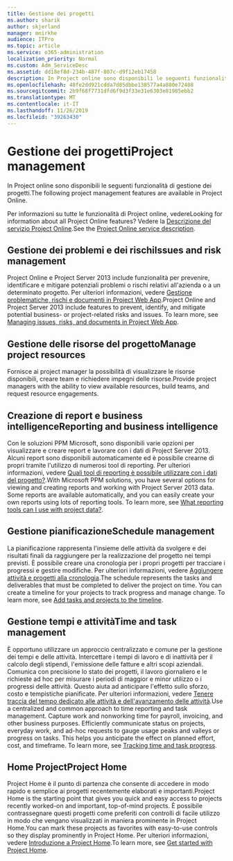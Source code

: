```yaml
---
title: Gestione dei progetti
ms.author: sharik
author: skjerland
manager: mnirkhe
audience: ITPro
ms.topic: article
ms.service: o365-administration
localization_priority: Normal
ms.custom: Adm_ServiceDesc
ms.assetid: dd18ef8d-234b-487f-807c-d9f12eb17458
description: In Project online sono disponibili le seguenti funzionalità di gestione dei progetti.
ms.openlocfilehash: 48fe2dd921cdda7d85dbbe138577a4a880e72488
ms.sourcegitcommit: 2b9f68f7731dfd6f9d3f33e31e6303e81985ebb2
ms.translationtype: MT
ms.contentlocale: it-IT
ms.lasthandoff: 11/26/2019
ms.locfileid: "39263430"
---
```

# <a name="project-management"></a><span data-ttu-id="3e789-103">Gestione dei progetti</span><span class="sxs-lookup"><span data-stu-id="3e789-103">Project management</span></span>

<span data-ttu-id="3e789-104">In Project online sono disponibili le seguenti funzionalità di gestione dei progetti.</span><span class="sxs-lookup"><span data-stu-id="3e789-104">The following project management features are available in Project Online.</span></span>
  
<span data-ttu-id="3e789-105">Per informazioni su tutte le funzionalità di Project online, vedere</span><span class="sxs-lookup"><span data-stu-id="3e789-105">Looking for information about all Project Online features?</span></span> <span data-ttu-id="3e789-106">Vedere la [Descrizione del servizio Project Online](project-online-service-description.md).</span><span class="sxs-lookup"><span data-stu-id="3e789-106">See the [Project Online service description](project-online-service-description.md).</span></span>
  
## <a name="issues-and-risk-management"></a><span data-ttu-id="3e789-107">Gestione dei problemi e dei rischi</span><span class="sxs-lookup"><span data-stu-id="3e789-107">Issues and risk management</span></span>

<span data-ttu-id="3e789-p102">Project Online e Project Server 2013 include funzionalità per prevenire, identificare e mitigare potenziali problemi o rischi relativi all'azienda o a un determinato progetto. Per ulteriori informazioni, vedere [Gestione problematiche, rischi e documenti in Project Web App](https://go.microsoft.com/fwlink/?LinkId=402634).</span><span class="sxs-lookup"><span data-stu-id="3e789-p102">Project Online and Project Server 2013 include features to prevent, identify, and mitigate potential business- or project-related risks and issues. To learn more, see [Managing issues, risks, and documents in Project Web App](https://go.microsoft.com/fwlink/?LinkId=402634).</span></span>
  
## <a name="manage-project-resources"></a><span data-ttu-id="3e789-110">Gestione delle risorse del progetto</span><span class="sxs-lookup"><span data-stu-id="3e789-110">Manage project resources</span></span>

<span data-ttu-id="3e789-111">Fornisce ai project manager la possibilità di visualizzare le risorse disponibili, creare team e richiedere impegni delle risorse.</span><span class="sxs-lookup"><span data-stu-id="3e789-111">Provide project managers with the ability to view available resources, build teams, and request resource engagements.</span></span>
  
## <a name="reporting-and-business-intelligence"></a><span data-ttu-id="3e789-112">Creazione di report e business intelligence</span><span class="sxs-lookup"><span data-stu-id="3e789-112">Reporting and business intelligence</span></span>

<span data-ttu-id="3e789-p103">Con le soluzioni PPM Microsoft, sono disponibili varie opzioni per visualizzare e creare report e lavorare con i dati di Project Server 2013. Alcuni report sono disponibili automaticamente ed è possibile crearne di propri tramite l'utilizzo di numerosi tool di reporting. Per ulteriori informazioni, vedere [Quali tool di reporting è possibile utilizzare con i dati del progetto?](https://go.microsoft.com/fwlink/?LinkId=402642).</span><span class="sxs-lookup"><span data-stu-id="3e789-p103">With Microsoft PPM solutions, you have several options for viewing and creating reports and working with Project Server 2013 data. Some reports are available automatically, and you can easily create your own reports using lots of reporting tools. To learn more, see [What reporting tools can I use with project data?](https://go.microsoft.com/fwlink/?LinkId=402642).</span></span>
  
## <a name="schedule-management"></a><span data-ttu-id="3e789-116">Gestione pianificazione</span><span class="sxs-lookup"><span data-stu-id="3e789-116">Schedule management</span></span>

<span data-ttu-id="3e789-p104">La pianificazione rappresenta l'insieme delle attività da svolgere e dei risultati finali da raggiungere per la realizzazione del progetto nei tempi previsti. È possibile creare una cronologia per i propri progetti per tracciare i progressi e gestire modifiche. Per ulteriori informazioni, vedere [Aggiungere attività e progetti alla cronologia](https://go.microsoft.com/fwlink/?LinkID=402655).</span><span class="sxs-lookup"><span data-stu-id="3e789-p104">The schedule represents the tasks and deliverables that must be completed to deliver the project on time. You can create a timeline for your projects to track progress and manage change. To learn more, see [Add tasks and projects to the timeline](https://go.microsoft.com/fwlink/?LinkID=402655).</span></span>
  
## <a name="time-and-task-management"></a><span data-ttu-id="3e789-120">Gestione tempi e attività</span><span class="sxs-lookup"><span data-stu-id="3e789-120">Time and task management</span></span>

<span data-ttu-id="3e789-p105">È opportuno utilizzare un approccio centralizzato e comune per la gestione dei tempi e delle attività. Intercettare i tempi di lavoro e di inattività per il calcolo degli stipendi, l'emissione delle fatture e altri scopi aziendali. Comunica con precisione lo stato dei progetti, il lavoro giornaliero e le richieste ad hoc per misurare i periodi di maggior e minor utilizzo o i progressi delle attività. Questo aiuta ad anticipare l'effetto sullo sforzo, costo e tempistiche pianificate. Per ulteriori informazioni, vedere [Tenere traccia del tempo dedicato alle attività e dell'avanzamento delle attività](https://go.microsoft.com/fwlink/p/?LinkId=271321).</span><span class="sxs-lookup"><span data-stu-id="3e789-p105">Use a centralized and common approach to time reporting and task management. Capture work and nonworking time for payroll, invoicing, and other business purposes. Efficiently communicate status on projects, everyday work, and ad-hoc requests to gauge usage peaks and valleys or progress on tasks. This helps you anticipate the effect on planned effort, cost, and timeframe. To learn more, see [Tracking time and task progress](https://go.microsoft.com/fwlink/p/?LinkId=271321).</span></span>

## <a name="project-home"></a><span data-ttu-id="3e789-126">Home Project</span><span class="sxs-lookup"><span data-stu-id="3e789-126">Project Home</span></span>

<span data-ttu-id="3e789-127">Project Home è il punto di partenza che consente di accedere in modo rapido e semplice ai progetti recentemente elaborati e importanti.</span><span class="sxs-lookup"><span data-stu-id="3e789-127">Project Home is the starting point that gives you quick and easy access to projects recently worked-on and important, top-of-mind projects.</span></span> <span data-ttu-id="3e789-128">È possibile contrassegnare questi progetti come preferiti con controlli di facile utilizzo in modo che vengano visualizzati in maniera prominente in Project Home.</span><span class="sxs-lookup"><span data-stu-id="3e789-128">You can mark these projects as favorites with easy-to-use controls so they display prominently in Project Home.</span></span> <span data-ttu-id="3e789-129">Per ulteriori informazioni, vedere [Introduzione a Project Home](https://support.office.com/article/get-started-with-project-home-a3b38418-35e7-4df4-8e4a-ba6a4fa0562a?ui=en-US&rs=en-US&ad=US).</span><span class="sxs-lookup"><span data-stu-id="3e789-129">To learn more, see [Get started with Project Home](https://support.office.com/article/get-started-with-project-home-a3b38418-35e7-4df4-8e4a-ba6a4fa0562a?ui=en-US&rs=en-US&ad=US).</span></span>
